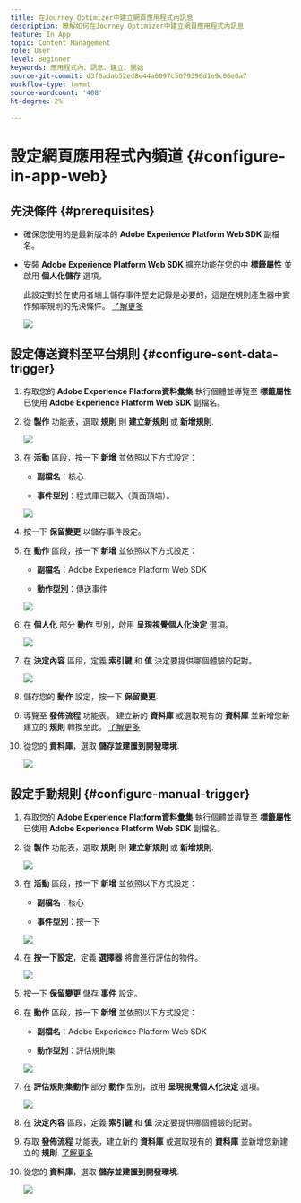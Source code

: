```yaml
---
title: 在Journey Optimizer中建立網頁應用程式內訊息
description: 瞭解如何在Journey Optimizer中建立網頁應用程式內訊息
feature: In App
topic: Content Management
role: User
level: Beginner
keywords: 應用程式內、訊息、建立、開始
source-git-commit: d3f0adab52ed8e44a6097c5079396d1e9c06e0a7
workflow-type: tm+mt
source-wordcount: '408'
ht-degree: 2%

---
```



# 設定網頁應用程式內頻道 {#configure-in-app-web}

## 先決條件 {#prerequisites}

* 確保您使用的是最新版本的 **Adobe Experience Platform Web SDK** 副檔名。

* 安裝 **Adobe Experience Platform Web SDK** 擴充功能在您的中 **標籤屬性** 並啟用 **個人化儲存** 選項。

  此設定對於在使用者端上儲存事件歷史記錄是必要的，這是在規則產生器中實作頻率規則的先決條件。 [了解更多](https://experienceleague.adobe.com/docs/experience-platform/tags/extensions/client/web-sdk/web-sdk-extension-configuration.html?lang=en)

  ![](assets/configure_web_inapp_1.png)

## 設定傳送資料至平台規則 {#configure-sent-data-trigger}

1. 存取您的 **Adobe Experience Platform資料彙集** 執行個體並導覽至 **標籤屬性** 已使用 **Adobe Experience Platform Web SDK** 副檔名。

1. 從 **製作** 功能表，選取 **規則** 則 **建立新規則** 或 **新增規則**.

   ![](assets/configure_web_inapp_2.png)

1. 在 **活動** 區段，按一下 **新增** 並依照以下方式設定：

   * **副檔名**：核心

   * **事件型別**：程式庫已載入（頁面頂端）。

   ![](assets/configure_web_inapp_3.png)

1. 按一下 **保留變更** 以儲存事件設定。

1. 在 **動作** 區段，按一下 **新增** 並依照以下方式設定：

   * **副檔名**：Adobe Experience Platform Web SDK

   * **動作型別**：傳送事件

   ![](assets/configure_web_inapp_4.png)

1. 在 **個人化** 部分 **動作** 型別，啟用 **呈現視覺個人化決定** 選項。

   ![](assets/configure_web_inapp_5.png)

1. 在 **決定內容** 區段，定義 **索引鍵** 和 **值** 決定要提供哪個體驗的配對。

   ![](assets/configure_web_inapp_6.png)

1. 儲存您的 **動作** 設定，按一下 **保留變更**.

1. 導覽至 **發佈流程** 功能表。 建立新的 **資料庫** 或選取現有的 **資料庫** 並新增您新建立的 **規則** 轉換至此。 [了解更多](https://experienceleague.adobe.com/docs/experience-platform/tags/publish/libraries.html?lang=en#create-a-library)

1. 從您的 **資料庫**，選取 **儲存並建置到開發環境**.

   ![](assets/configure_web_inapp_7.png)

## 設定手動規則 {#configure-manual-trigger}

1. 存取您的 **Adobe Experience Platform資料彙集** 執行個體並導覽至 **標籤屬性** 已使用 **Adobe Experience Platform Web SDK** 副檔名。

1. 從 **製作** 功能表，選取 **規則** 則 **建立新規則** 或 **新增規則**.

   ![](assets/configure_web_inapp_8.png)

1. 在 **活動** 區段，按一下 **新增** 並依照以下方式設定：

   * **副檔名**：核心

   * **事件型別**：按一下

   ![](assets/configure_web_inapp_9.png)

1. 在 **按一下設定**，定義 **選擇器** 將會進行評估的物件。

   ![](assets/configure_web_inapp_10.png)

1. 按一下 **保留變更** 儲存 **事件** 設定。

1. 在 **動作** 區段，按一下 **新增** 並依照以下方式設定：

   * **副檔名**：Adobe Experience Platform Web SDK

   * **動作型別**：評估規則集

   ![](assets/configure_web_inapp_11.png)

1. 在 **評估規則集動作** 部分 **動作** 型別，啟用 **呈現視覺個人化決定** 選項。

   ![](assets/configure_web_inapp_13.png)

1. 在 **決定內容** 區段，定義 **索引鍵** 和 **值** 決定要提供哪個體驗的配對。

1. 存取 **發佈流程** 功能表，建立新的 **資料庫** 或選取現有的 **資料庫** 並新增您新建立的 **規則**. [了解更多](https://experienceleague.adobe.com/docs/experience-platform/tags/publish/libraries.html?lang=en#create-a-library)

1. 從您的 **資料庫**，選取 **儲存並建置到開發環境**.

   ![](assets/configure_web_inapp_14.png)


